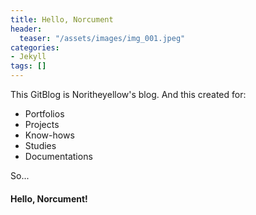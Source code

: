 ```yaml
---
title: Hello, Norcument
header:
  teaser: "/assets/images/img_001.jpeg"
categories:
- Jekyll
tags: []
---
```


This GitBlog is Noritheyellow's blog. 
And this created for:
* Portfolios
* Projects
* Know-hows
* Studies
* Documentations

So...
#### Hello, Norcument!
